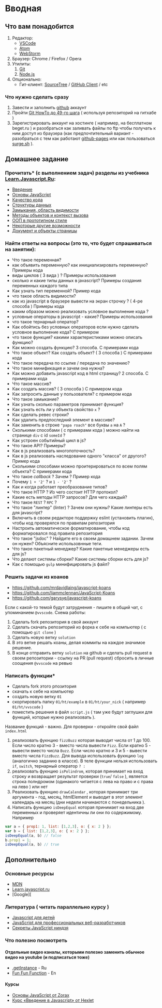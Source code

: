 # Вводная

## Что вам понадобится

 1. Редактор:
	 - [VSCode](https://code.visualstudio.com/)
	 - [Atom](https://atom.io/)
	 - [WebStorm](https://confluence.jetbrains.com/display/WI/WebStorm+EAP)
 2. Браузер: Chrome / Firefox / Opera
 3. Утилиты:
	 1. [Git](https://git-scm.com/downloads)
	 2. [Node.js](https://nodejs.org/en/)
 4. Опционально:
    - Гит-клиент: [SourceTree](https://www.sourcetreeapp.com/) / [GitHub Client](https://desktop.github.com/) / etc

### Что нужно сделать сразу
 1. Завести и заполнить [github](https://github.com) аккаунт
 2. Пройти [Git HowTo до 49-го шага](https://githowto.com/ru/) ( используя репозиторий на гитхабе )
 3. Зарегистрировать аккаунт на хостинге ( например, на бесплатном beget.ru ) и разобраться как заливать файлы по ftp чтобы получать к ним доступ из браузера (как предпочтительный вариант - разобраться с тем как работают [github-pages](https://info.nic.ua/blog/github-pages-website/) или как пользоваться [surge.sh](http://surge.sh/) ).

## Домашнее задание
 
###  Прочитать* (с выполнением задач) разделы из учебника [Learn.Javascript.Ru](http://learn.javascript.ru/):
- [Введение](http://learn.javascript.ru/getting-started)
- [Основы JavaScript](http://learn.javascript.ru/first-steps)
- [Качество кода](http://learn.javascript.ru/writing-js)
- [Структуры данных](http://learn.javascript.ru/data-structures)
- [Замыкания, область видимости](http://learn.javascript.ru/functions-closures)
- [Методы объектов и контекст вызова](http://learn.javascript.ru/objects-more)
- [ООП в прототипном стиле](http://learn.javascript.ru/prototypes)
- [Некоторые другие возможности](http://learn.javascript.ru/js-misc)
- [Документ и объекты страницы](http://learn.javascript.ru/document)

### Найти ответы на вопросы (это то, что будет спрашиваться на занятии):
- Что такое переменная?
-  как объявить переменную? как инициализировать переменную? Примеры кода
- виды циклов ( 3 вида ) ? Примеры использования
- сколько и какие типы данных в javascript? Примеры создания переменных каждого типа
- Как узнать тип переменной? Пример кода
- что такое область видимости?
- как из  javascript в брaузере вывести на экран строчку ? ( 4-ре способа ) Примеры кода
- каким образом можно реализовать условное выполнение кода ? 
-  условные операторы в javascript - какие? Примеры использования
- что такое тернарный оператор?
- Как обойтись без условных операторов если нужно сделать условное выполнение кода? С примером
- что такое функция? какими характеристиками можно описать функцию?
- Как можно создать функцию? 3 способа. C примерами кода
- Что такое объект? Как создать объект? ( 3 способа ) С примерами кода
- Что такое передача по ссылке / передача по значению?
- Что такое минификация и зачем она нужна?
- Как можно добавить javascript код в html страницу? 2 способа. C примерами кода
- Что такое массив? 
- Как создать массив? ( 3 способа ) С примером кода
- Как запросить данные у пользователя? с примером кода
- Что такое замыкание?
- Как узнать сколько параметров принимает функция?
- Как узнать есть ли у объекта свойство `x` ?
- Как сделать ревес строки?
- Как удалить предпоследний элемент в массиве?
- Как заменить в строке `"papa roach"` все буквы `a` на `A` ?
- Сколькими способами ( с примерами кода ) можно найти на странице `div` с id `someId` ?
- Как устроен событийный цикл в js?
- Что такое API? Примеры?
- Как в js реализовать многопоточность?
- Как в js реализовать наследование одного "класса" от другого? Пример кода
- Сколькими способами можно проитерироваться по всем полям объекта? С примерами кода
- Что такое _callback_ ? Зачем ? Пример кода
- Почему `1 + '2'` ? и `1 - '2'` ?
- Как и когда работает преобразование типов?
- Что такое HTTP ? Из чего состоит HTTP протокол?
- Какие есть методы HTTP запросов? Для чего каждый?
- Что такое `REST` ? `RPC` ?
- Что такое "линтер" (linter) ? Зачем они нужны? Какие линтеры есть для javascript?
- Включить в своем редакторе поддержку eslint (установить плагин), чтобы код проверялся по правилам репозитория
- Настроить автоматическое форматирование, чтобы код форматировался под правила репозитория
- Что такое "jsdoc" ? Найдите его в своем домашнем задании. Зачем он нужен? Объясните использовнные теги.
- Что такое пакетный менеджер? Какие пакетные менеджеры есть для js?
- Что делают системы сборки? Какие системы сборки есть для js?
- Как с помощью `gulp` минифицировать js файл?

### Решить задачи из коанов
 - https://github.com/mrdavidlaing/javascript-koans
 - https://github.com/liammclennan/JavaScript-Koans
 - https://github.com/garysye/javascript-koans

Если с какой-то темой будут затруднения - пишите в общий чат, с упоминанием `@vvscode`. 
Схема работы:
 

 1. Сделать fork репозитория в свой аккаунт
 2. Сделать скачать  репозиторий из форка к себе на компьютер ( с помощью  `git clone` )
 3. Сделать новую ветку `solution`
 4. В это ветке решать коаны, делая коммиты на каждое значимое решение. 
 5. В конце отправить ветку `solution` на github и сделать pull request в своем репозитории - ссылку на PR (pull request) сбросить в личные соощения `@vvscode` на ревью

### Написать функции*

 - Сделать fork этого рпозитория
 - скачать к себе на компьютер
 - создать новую ветку `01`
 - скорпировать папку `01/ht/example` в `01/ht/your_nick` ( например `01/ht/vvscode` )
 - поместить решения в файл `script.js` ( там уже будут заглушки для функций, которые нужно реализовать ).
 
Название функций - важно. Для проверки - откройте свой файл `index.html`

1. реализовать фукнцию `fizzBuzz` которая выводит числа от 1 до 100. Если число кратно 3 - вместо числа вывести `Fizz`. Если кратно 5 - вывести вместо числа `Buzz`. Если число кратно и 3 и 5 - вывести вместо числа `FizzBuzz`. Для вывода использовать фукнцию `log` (аналогично заданию в классе). В теле функции нельзя использовать  `if`, `switch`, тернарный оператор `? :`
2. реализовать фукнцию  `isPolindrom`, которая принимает на вход строку и возвращает результат проверки (`true`/ `false` ), является строка полндромом (одинакого читается с лева на право и с права на лево ) или нет
3. Реализовать фукнцию `drawCalendar` , которая принимает три аргумента - год, месяц, htmlElement и выводит в этот элемент календарь на месяц (дни недели начинаются с понедельника ).  
4. Написать функцию `isDeepEqual` которая принимает на вход двe переменных и проверяет идентичны ли они по содержимому. Например
```javascript
var a = { prop1: 1, list: [1,2,3], o: { x: 2 } };
var b = { list: [1,2,3], o: { x: 2 } };
isDeepEqual(a, b) // false
b.prop1 = 1;
isDeepEqual(a, b) // true
```
	
 
## Дополнительно

### Основные ресурсы
- [MDN](https://developer.mozilla.org/ru/docs/Web/JavaScript)
- [Learn.javascript.ru](http://learn.javascript.ru/?map)
- [Google][

### Литература ( читать параллельно курсу )
 - [Javascript для детей](http://www.mann-ivanov-ferber.ru/books/javascript-dlya-detej/)
 - [JavaScript для профессиональных веб-разработчиков](http://www.ozon.ru/context/detail/id/31257038/)
 - [Секреты JavaScript ниндзя](http://www.ozon.ru/context/detail/id/22421421/)

### Что полезно посмотреть

#### Отдельные видео каналы, которыми полезно заменить обычное видео на youtube (и подписаться тоже)
- [.getInstance](https://www.youtube.com/channel/UCEBHlT_L1ME6e9ixaRPp0wg) - Ru
- [Fun Fun Function](https://www.youtube.com/channel/UCO1cgjhGzsSYb1rsB4bFe4Q) - En


#### Курсы
 -  [Основы JavaScript от Zorax](https://www.youtube.com/playlist?list=PL363QX7S8MfSxcHzvkNEqMYbOyhLeWwem)
 -  [Курс «Введение в Javascript» от Hexlet](https://www.youtube.com/playlist?list=PLo6puixMwuSNxJCgadaaavKqq4-ocKPrR)
